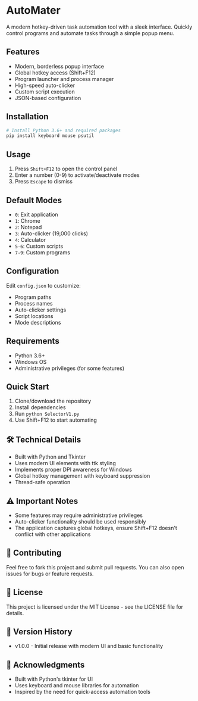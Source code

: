 # AutoMater

A modern hotkey-driven task automation tool with a sleek interface. Quickly control programs and automate tasks through a simple popup menu.

## Features

- Modern, borderless popup interface
- Global hotkey access (Shift+F12)
- Program launcher and process manager
- High-speed auto-clicker
- Custom script execution
- JSON-based configuration

## Installation

```bash
# Install Python 3.6+ and required packages
pip install keyboard mouse psutil
```

## Usage

1. Press `Shift+F12` to open the control panel
2. Enter a number (0-9) to activate/deactivate modes
3. Press `Escape` to dismiss

## Default Modes

- `0`: Exit application
- `1`: Chrome
- `2`: Notepad
- `3`: Auto-clicker (19,000 clicks)
- `4`: Calculator
- `5-6`: Custom scripts
- `7-9`: Custom programs

## Configuration

Edit `config.json` to customize:
- Program paths
- Process names
- Auto-clicker settings
- Script locations
- Mode descriptions

## Requirements

- Python 3.6+
- Windows OS
- Administrative privileges (for some features)

## Quick Start

1. Clone/download the repository
2. Install dependencies
3. Run `python SelectorV1.py`
4. Use Shift+F12 to start automating

## 🛠️ Technical Details

- Built with Python and Tkinter
- Uses modern UI elements with ttk styling
- Implements proper DPI awareness for Windows
- Global hotkey management with keyboard suppression
- Thread-safe operation

## ⚠️ Important Notes

- Some features may require administrative privileges
- Auto-clicker functionality should be used responsibly
- The application captures global hotkeys, ensure Shift+F12 doesn't conflict with other applications

## 🤝 Contributing

Feel free to fork this project and submit pull requests. You can also open issues for bugs or feature requests.

## 📜 License

This project is licensed under the MIT License - see the LICENSE file for details.

## 🔄 Version History

- v1.0.0 - Initial release with modern UI and basic functionality

## 🙏 Acknowledgments

- Built with Python's tkinter for UI
- Uses keyboard and mouse libraries for automation
- Inspired by the need for quick-access automation tools




